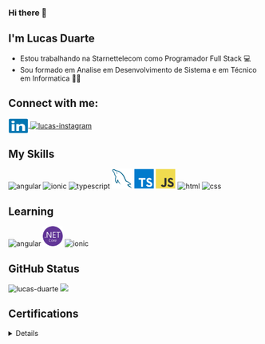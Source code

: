 ### Hi there 👋
## I'm Lucas Duarte
- Estou trabalhando na Starnettelecom como Programador Full Stack :computer:
- Sou formado em Analise em Desenvolvimento de Sistema e em Técnico em Informatica :man_student:

## Connect with me:
<a href="https://www.linkedin.com/in/lucas-duarte-p/" target="_blank">
<img align="center" alt="lucas-linkedin" height="30" width="40" src="https://raw.githubusercontent.com/devicons/devicon/master/icons/linkedin/linkedin-original.svg" style="max-width:100%;">
</a>
<a href="https://www.instagram.com/lukas.duh/?hl=pt-br" target="_blank">
<img align="center" alt="lucas-instagram" height="30" src="https://image.flaticon.com/icons/png/512/2111/2111463.png" style="max-width:100%;">
</a>

## My Skills
<img src="https://cdn.icon-icons.com/icons2/2107/PNG/512/file_type_angular_icon_130754.png" alt="angular" width="40" height="40" style="max-width:100%;"></img>
<img src="https://cdn.icon-icons.com/icons2/2107/PNG/512/file_type_ionic_icon_130522.png" alt="ionic" width="40" height="40" style="max-width:100%;"></img>
<img src="https://cdn.icon-icons.com/icons2/2107/PNG/128/file_type_node_icon_130301.png" alt="typescript" width="40" height="40" style="max-width:100%;">
<img src="https://raw.githubusercontent.com/devicons/devicon/master/icons/mysql/mysql-original.svg" alt="typescript" width="40" height="40" style="max-width:100%;"></img>
<img src="https://raw.githubusercontent.com/devicons/devicon/master/icons/typescript/typescript-original.svg" alt="typescript" width="40" height="40" style="max-width:100%;"></img>
<img src="https://raw.githubusercontent.com/devicons/devicon/master/icons/javascript/javascript-original.svg" alt="javascript" width="40" height="40" style="max-width:100%;"></img>
<img src="https://cdn.icon-icons.com/icons2/2107/PNG/512/file_type_html_icon_130541.png" alt="html" width="40" height="40" style="max-width:100%;"></img>
<img src="https://cdn.icon-icons.com/icons2/2107/PNG/512/file_type_css_icon_130661.png" alt="css" width="40" height="40" style="max-width:100%;"></img>

## Learning
<img src="https://cdn.icon-icons.com/icons2/2415/PNG/512/csharp_original_logo_icon_146578.png" alt="angular" width="40" height="40" style="max-width:100%;"></img>
<img src="https://raw.githubusercontent.com/devicons/devicon/master/icons/dotnetcore/dotnetcore-original.svg" alt="angular" width="40" height="40" style="max-width:100%;"></img>
<img src="https://cdn.icon-icons.com/icons2/2415/PNG/512/react_original_logo_icon_146374.png" alt="ionic" width="40" height="40" style="max-width:100%;"></img>

## GitHub Status
<div>
<img width="59.5%" src="https://github-readme-stats.vercel.app/api?username=lucas-duarte&count_private=true&include_all_commits=true&theme=dark&hide=contribs,prs" alt="lucas-duarte"/> 
<img width="38.5%" src="https://github-readme-stats.vercel.app/api/top-langs/?username=lucas-duarte&layout=compact&theme=dark&langs_count=6"/>
</div>

## Certifications
<details>
  <br>
  <div>
     <img width="33%" src="http://lucasduarte.me/certificados/ANGULAR%20PARTE%201%20%20-%20FUNDAMENTOS.jpg"/>
     <img width="33%" src="http://lucasduarte.me/certificados/ANGULAR%20PARTE%202%20-%20AUTENTICA%C3%87%C3%83O%2C%20FORMS%20E%20LAZY%20LOADING.jpg"/>
     <img width="33%" src="http://lucasduarte.me/certificados/FETCH%20API%20-%20CONSUMINDO%20UMA%20API%20REST%20COM%20JAVASCRIPT.jpg"/>
  <div>
    
  <div>
   <img width="33%" src="http://lucasduarte.me/certificados/HTTP%20-%20ENTENDENDO%20A%20WEB%20POR%20BAIXO%20DOS%20PANOS.jpg"/>
   <img width="33%" src="http://lucasduarte.me/certificados/INTRODU%C3%87%C3%83O%20AO%20SQL%20COM%20MYSQL%20-%20%20MANIPULE%20E%20CONSULTE%20DADOS.jpg"/>
   <img width="33%" src="http://lucasduarte.me/certificados/IONIC%201%20PARTE%201%20-%20DESENVOLVIMENTO%20DE%20APLICA%C3%87%C3%95ES%20H%C3%8DBRIDAS%20MOBILE.jpg"/>
  <div>
    
  <div>
   <img width="33%" src="http://lucasduarte.me/certificados/IONIC%203%20PARTE%201%20-%20APLICA%C3%87%C3%95ES%20H%C3%8DBRIDAS%20MOBILE%20AINDA%20MAIS%20PODEROSAS.jpg"/>
   <img width="33%" src="http://lucasduarte.me/certificados/IONIC%204%20-%20ROTAS%2C%20CICLO%20DE%20VIDA%20E%20WEB%20COMPONENTS.jpg"/>
   <img width="33%" src="http://lucasduarte.me/certificados/JAVASCRIPT%20-%20CONHECENDO%20O%20BROWSER%20E%20PADR%C3%95ES%20DE%20PROJETO.jpg"/>
  <div>  
    
  <div>
   <img width="33%" src="http://lucasduarte.me/certificados/NODEJS%20-%20CRIE%20UMA%20API%20REST%20PADRONIZADA%20E%20ESCAL%C3%81VEL.jpg"/>
   <img width="33%" src="http://lucasduarte.me/certificados/REST%20COM%20NODEJS%20-%20API%20COM%20EXPRESS%20E%20MYSQL.jpg"/>
   <img width="33%" src="http://lucasduarte.me/certificados/TYPESCRIPT%20-%20PARTE%201%20EVOLUINDO%20SEU%20JAVASCRIPT.jpg"/>
  <div> 
</details>
